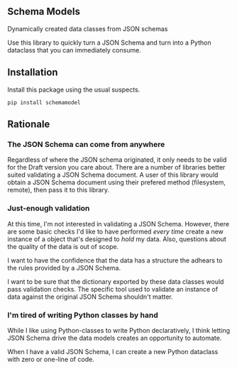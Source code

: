 ## Schema Models

Dynamically created data classes from JSON schemas


Use this library to quickly turn a JSON Schema and turn into a Python dataclass that you can immediately consume.


## Installation

Install this package using the usual suspects.

```
pip install schemamodel
```

## Rationale

### The JSON Schema can come from anywhere

Regardless of where the JSON schema originated, it only needs to be valid for the Draft version you care about. There are a number of libraries better suited validating a JSON Schema document. A user of this library would obtain a JSON Schema document using their prefered method (filesystem, remote), then pass it to this library.


### Just-enough validation

At this time, I'm not interested in validating a JSON Schema. However, there are some basic checks I'd like to have performed _every time_ create a new instance of a object that's designed to _hold_ my data. Also, questions about the quality of the data is out of scope.

I want to have the confidence that the data has a structure the adhears to the rules provided by a JSON Schema.

I want to be sure that the dictionary exported by these data classes would pass validation checks. The specific tool used to validate an instance of data against the original JSON Schema shouldn't matter.

### I'm tired of writing Python classes by hand

While I like using Python-classes to write Python declaratively, I think letting JSON Schema drive the data models creates an opportunity to automate.

When I have a valid JSON Schema, I can create a new Python dataclass with zero or one-line of code.
